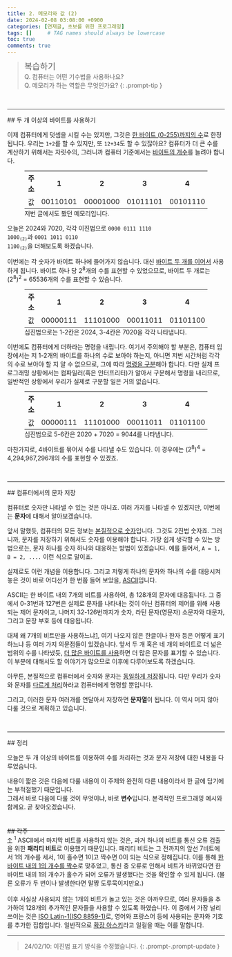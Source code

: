 ```yaml
---
title: 2. 메모리와 값 (2)
date: 2024-02-08 03:08:00 +0900
categories: [연재글, 초보를 위한 프로그래밍]
tags: []     # TAG names should always be lowercase
toc: true
comments: true
---
```


> <span style="font-weight: 500; font-size: 1.4em; margin-top: -5px; display: inline-block">복습하기</span><br>
> Q. 컴퓨터는 어떤 기수법을 사용하나요?<br>
> Q. 메모리가 하는 역할은 무엇인가요?
{: .prompt-tip }

<br>
<hr>
## 두 개 이상의 바이트를 사용하기

이제 컴퓨터에게 덧셈을 시킬 수는 있지만, 그것은 <U>한 바이트 (0-255)까지의 수</U>로 한정됩니다. 우리는 `1+2`를 할 수 있지만, 또 `12+34`도 할 수 있잖아요? 컴퓨터가 더 큰 수를 계산하기 위해서는 자릿수의, 그러니까 컴퓨터 기준에서는 <U>바이트의 개수</U>를 늘려야 합니다.

<figure>
<table class="font-mspace" style="margin: 0 auto">
<th>주소</th><th>1</th><th>2</th><th>3</th><th>4</th><th>5</th><th>6</th>
<tr>
<td>값</td><td>00110101</td><td>00001000</td><td>01011101</td><td>00101110</td><td>01011101</td><td>11010110</td>
</tr>
</table>
  <figcaption>저번 글에서도 봤던 메모리입니다.</figcaption>
</figure>

오늘은 2024와 7020, 각각 이진법으로 <code>0000 0111 1110 1000<sub>(2)</sub></code>과 <code>0001 1011 0110 1100<sub>(2)</sub></code>을 더해보도록 하겠습니다.

이번에는 각 숫자가 바이트 하나에 들어가지 않습니다. 대신 <U>바이트 두 개를 이어서</U> 사용하게 됩니다. 바이트 하나 당 2<sup>8</sup>개의 수를 표현할 수 있었으므로, 바이트 두 개로는 (2<sup>8</sup>)<sup>2</sup> = 65536개의 수를 표현할 수 있습니다.

<figure>
<table class="font-mspace" style="margin: 0 auto">
<th>주소</th><th>1</th><th>2</th><th>3</th><th>4</th><th>5</th><th>6</th>
<tr>
<td>값</td><td style="background-color: var(--cell-highlight-g)">00000111</td><td style="background-color: var(--cell-highlight-g)">11101000</td><td style="background-color: var(--cell-highlight-g)">00011011</td><td style="background-color: var(--cell-highlight-g)">01101100</td><td>01011101</td><td>11010110</td>
</tr>
</table>
  <figcaption>십진법으로는 1-2칸은 2024, 3-4칸은 7020을 각각 나타냅니다.</figcaption>
</figure>

이번에도 컴퓨터에게 더하라는 명령을 내립니다. 여기서 주의해야 할 부분은, 컴퓨터 입장에서는 저 1-2개의 바이트를 하나의 수로 보아야 하는지, 아니면 저번 시간처럼 각각의 수로 보아야 할 지 알 수 없으므로, 그에 따라 <U>명령을 구분</U>해야 합니다. 다만 실제 프로그래밍 상황에서는 컴파일러(혹은 인터프리터)가 알아서 구분해서 명령을 내리므로, 일반적인 상황에서 우리가 실제로 구분할 일은 거의 없습니다.

<figure>
<table class="font-mspace" style="margin: 0 auto">
<th>주소</th><th>1</th><th>2</th><th>3</th><th>4</th><th>5</th><th>6</th>
<tr>
<td>값</td><td>00000111</td><td>11101000</td><td>00011011</td><td>01101100</td><td style="background-color: var(--cell-highlight-g)">00100011</td><td style="background-color: var(--cell-highlight-g)">01010100</td>
</tr>
</table>
  <figcaption>십진법으로 5-6칸은 2020 + 7020 = 9044를 나타냅니다.</figcaption>
</figure>

마찬가지로, 4바이트를 묶어서 수를 나타낼 수도 있습니다. 이 경우에는 (2<sup>8</sup>)<sup>4</sup> = 4,294,967,296개의 수를 표현할 수 있겠죠.

<br>
<hr>
## 컴퓨터에서의 문자 저장

컴퓨터로 숫자만 나타낼 수 있는 것은 아니죠. 여러 가지를 나타낼 수 있겠지만, 이번에는 **문자**에 대해서 알아보겠습니다.

앞서 말했듯, 컴퓨터의 모든 정보는 <U>본질적으로 숫자</U>입니다. 그것도 2진법 숫자죠. 그러니까, 문자를 저장하기 위해서도 숫자를 이용해야 합니다. 가장 쉽게 생각할 수 있는 방법으로는, 문자 하나를 숫자 하나와 대응하는 방법이 있겠습니다. 예를 들어서, `A = 1, B = 2, ....` 이런 식으로 말이죠.

실제로도 이런 개념을 이용합니다. 그리고 저렇게 하나의 문자와 하나의 수를 대응시켜 놓은 것이 바로 어디선가 한 번쯤 들어 보았을, <a href="https://ko.wikipedia.org/wiki/ASCII" target="_blank">ASCII</a>입니다.

ASCII는 한 바이트 내의 7개의 비트를 사용하여, 총 128개의 문자에 대응됩니다. 그 중에서 0-31번과 127번은 실제로 문자를 나타내는 것이 아닌 컴퓨터의 제어를 위해 사용되는 제어 문자이고, 나머지 32-126번까지가 숫자, 라틴 문자(영문자) 소문자와 대문자, 그리고 문장 부호 등에 대응됩니다.

대체 왜 7개의 비트만을 사용하느냐<a href="#fn-1" id="rfn-1" class="fn-link">1</a>, 여기 나오지 않은 한글이나 한자 등은 어떻게 표기하느냐 등 여러 가지 의문점들이 있겠습니다. 앞서 두 개 혹은 네 개의 바이트로 더 넓은 범위의 수를 나타냈듯, <U>더 많은 바이트를 사용</U>하면 더 많은 문자를 표기할 수 있습니다. 이 부분에 대해서도 할 이야기가 많으므로 이후에 다루어보도록 하겠습니다.

아무튼, 본질적으로 컴퓨터에서 숫자와 문자는 <U>동일하게 저장</U>됩니다. 다만 우리가 숫자와 문자를 <U>다르게 처리</U>하라고 컴퓨터에게 명령할 뿐입니다. 

그리고, 이러한 문자 여러개를 연달아서 저장하면 **문자열**이 됩니다. 이 역시 머지 않아 다룰 것으로 계획하고 있습니다.

<br>
<hr>
## 정리

오늘은 두 개 이상의 바이트를 이용하여 수를 처리하는 것과 문자 저장에 대한 내용을 다루었습니다. 

내용이 짧은 것은 다음에 다룰 내용이 이 주제와 완전히 다른 내용이라서 한 글에 담기에는 부적절했기 때문입니다.<br>
그래서 바로 다음에 다룰 것이 무엇이냐, 바로 **변수**입니다. 본격적인 프로그래밍 예시와 함께요. 곧 찾아오겠습니다.

<br>
<hr style="margin-bottom: -10px">
<span class="hide-next"></span>
## 각주
<div class="footnote" id="fn-1"><a href="#rfn-1">↑</a> <sup>1</sup> ASCII에서 마지막 비트를 사용하지 않는 것은, 과거 하나의 비트를 통신 오류 검출을 위한 <b>패리티 비트</b>로 이용했기 때문입니다. 패리티 비트는 그 전까지의 앞선 7비트에서 1의 개수를 세서, 1이 홀수면 1이고 짝수면 0이 되는 식으로 정해집니다. 이를 통해 <U>한 바이트 내의 1의 개수를 짝수</U>로 맞추었고, 통신 중 오류로 인해서 비트가 바뀌었다면 한 바이트 내의 1의 개수가 홀수가 되어 오류가 발생했다는 것을 확인할 수 있게 됩니다. (물론 오류가 두 번이나 발생한다면 말짱 도루묵이지만요.)<br><br>
이후 사실상 사용되지 않는 1개의 비트가 놀고 있는 것은 아까우므로, 여러 문자들을 추가하여 128개의 추가적인 문자들을 사용할 수 있도록 하였습니다. 이 중에서 가장 널리 쓰이는 것은 <a href="https://ko.wikipedia.org/wiki/ISO/IEC_8859-1" target="_blank">ISO Latin-1(ISO 8859-1)</a>로, 영어와 프랑스어 등에 사용되는 문자와 기호를 추가한 집합입니다. 일반적으로 <U>확장 아스키</U>라고 일컬을 때는 이를 말합니다.</div>
<hr>

> 24/02/10: 이진법 표기 방식을 수정했습니다.
{: .prompt-.prompt-update }
